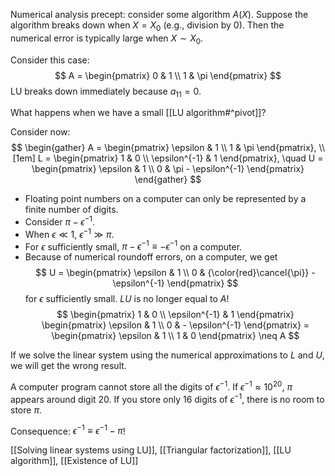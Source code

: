 Numerical analysis precept: consider some algorithm $A(X)$. Suppose the algorithm breaks down when $X=X_0$ (e.g., division by 0). Then the numerical error is typically large when $X \sim X_0$.

Consider this case:
$$
A =
\begin{pmatrix}
0 & 1 \\
1 & \pi
\end{pmatrix}
$$
LU breaks down immediately because $a_{11} = 0$.

What happens when we have a small [[LU algorithm#^pivot]]?

Consider now:
$$
\begin{gather}
A =
\begin{pmatrix}
	\epsilon & 1 \\
	1 & \pi
\end{pmatrix}, \\[1em]
L = \begin{pmatrix}
	1 & 0 \\ \epsilon^{-1} & 1
\end{pmatrix}, \quad
U = \begin{pmatrix}
	\epsilon & 1 \\ 0 & \pi - \epsilon^{-1}
\end{pmatrix}
\end{gather}
$$

- Floating point numbers on a computer can only be represented by a finite number of digits.
- Consider $\pi - \epsilon^{-1}$.
- When $\epsilon \ll 1$, $\epsilon^{-1} \gg \pi$.
- For $\epsilon$ sufficiently small, $\pi - \epsilon^{-1} \equiv -\epsilon^{-1}$ on a computer.
- Because of numerical roundoff errors, on a computer, we get
$$
U = \begin{pmatrix}
\epsilon & 1 \\ 0 & {\color{red}\cancel{\pi}} - \epsilon^{-1}
\end{pmatrix}
$$
for $\epsilon$ sufficiently small. $LU$ is no longer equal to $A$!
$$
\begin{pmatrix}
	1 & 0 \\ \epsilon^{-1} & 1
\end{pmatrix} 
\begin{pmatrix}
	\epsilon & 1 \\ 0 & - \epsilon^{-1}
\end{pmatrix}
=
\begin{pmatrix}
	\epsilon & 1 \\ 1 & 0
\end{pmatrix}
\neq A
$$

If we solve the linear system using the numerical approximations to $L$ and $U$, we will get the wrong result.

A computer program cannot store all the digits of $\epsilon^{-1}$. If $\epsilon^{-1} \approx 10^{20}$, $\pi$ appears around digit 20. If you store only 16 digits of $\epsilon^{-1}$, there is no room to store $\pi$.

Consequence: $\epsilon^{-1} \equiv \epsilon^{-1} - \pi$!

[[Solving linear systems using LU]], [[Triangular factorization]], [[LU algorithm]], [[Existence of LU]]